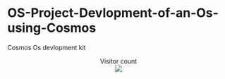 # OS-Project-Devlopment-of-an-Os-using-Cosmos
Cosmos Os devlopment kit 
<p align="center"> 
  Visitor count<br>
  <img src="https://profile-counter.glitch.me/PrafullRaj-OS-Project-Devlopment-of-an-Os-using-Cosmos/count.svg" />
</p>
